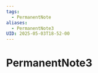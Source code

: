 ```yaml
---
tags:
  - PermanentNote
aliases:
  - PermanentNote3
UID: 2025-05-03T18-52-00
---
```

# PermanentNote3